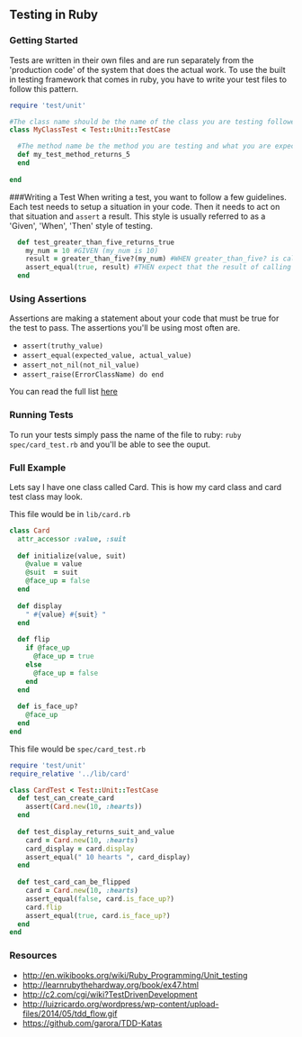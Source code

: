 ## Testing in Ruby

### Getting Started
Tests are written in their own files and are run separately from the 'production code' of the system that does the actual work. To use the built in testing framework that comes in ruby, you have to write your test files to follow this pattern.

``` rb
require 'test/unit'

#The class name should be the name of the class you are testing followed by Test
class MyClassTest < Test::Unit::TestCase

  #The method name be the method you are testing and what you are expecting, must start with the word test
  def my_test_method_returns_5
  end
  
end
```

###Writing a Test
When writing a test, you want to follow a few guidelines. Each test needs to setup a situation in your code. Then it needs to act on that situation and `assert` a result. This style is usually referred to as a 'Given', 'When', 'Then' style of testing.

``` rb
  def test_greater_than_five_returns_true
    my_num = 10 #GIVEN (my_num is 10)
    result = greater_than_five?(my_num) #WHEN greater_than_five? is called with my_num
    assert_equal(true, result) #THEN expect that the result of calling our method should return true
  end
```

### Using Assertions
Assertions are making a statement about your code that must be true for the test to pass. The assertions you'll be using most often are.

  - `assert(truthy_value)`
  - `assert_equal(expected_value, actual_value)`
  - `assert_not_nil(not_nil_value)`
  - `assert_raise(ErrorClassName) do end`

You can read the full list [here](http://ruby-doc.org/stdlib-2.1.2/libdoc/test/unit/rdoc/Test/Unit/Assertions.html#method-i-assert_raise)

### Running Tests
To run your tests simply pass the name of the file to ruby: `ruby spec/card_test.rb` and you'll be able to see the ouput.


### Full Example
Lets say I have one class called Card. This is how my card class and card test class may look.

This file would be in `lib/card.rb`
``` rb
class Card
  attr_accessor :value, :suit
  
  def initialize(value, suit)
    @value = value
    @suit  = suit
    @face_up = false
  end
  
  def display
    " #{value} #{suit} "
  end
  
  def flip
    if @face_up
      @face_up = true
    else
      @face_up = false
    end
  end
  
  def is_face_up?
    @face_up
  end
end
```
This file would be `spec/card_test.rb`
``` rb
require 'test/unit'
require_relative '../lib/card'

class CardTest < Test::Unit::TestCase
  def test_can_create_card
    assert(Card.new(10, :hearts))
  end
  
  def test_display_returns_suit_and_value
    card = Card.new(10, :hearts)
    card_display = card.display
    assert_equal(" 10 hearts ", card_display)
  end
  
  def test_card_can_be_flipped
    card = Card.new(10, :hearts)
    assert_equal(false, card.is_face_up?)
    card.flip
    assert_equal(true, card.is_face_up?)
  end
end
```


### Resources
  - http://en.wikibooks.org/wiki/Ruby_Programming/Unit_testing
  - http://learnrubythehardway.org/book/ex47.html
  - http://c2.com/cgi/wiki?TestDrivenDevelopment
  - http://luizricardo.org/wordpress/wp-content/upload-files/2014/05/tdd_flow.gif
  - https://github.com/garora/TDD-Katas
